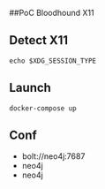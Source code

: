 ##PoC Bloodhound X11

## Detect X11

`echo $XDG_SESSION_TYPE`

## Launch

`docker-compose up`

## Conf

* bolt://neo4j:7687
* neo4j
* neo4j
